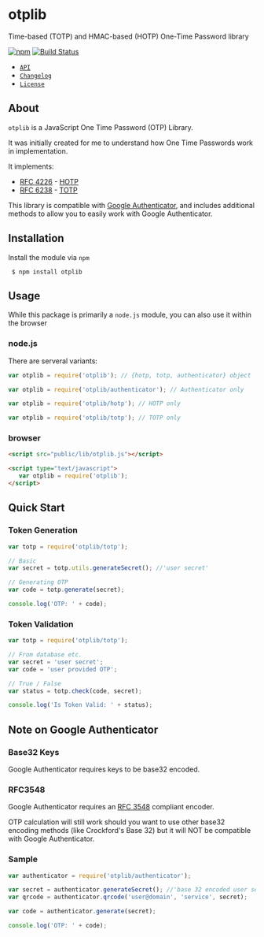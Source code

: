 # otplib
Time-based (TOTP) and HMAC-based (HOTP) One-Time Password library

[![npm](https://img.shields.io/npm/v/otplib.svg?style=flat-square)](https://www.npmjs.com/package/otplib)
[![Build Status](https://img.shields.io/travis/yeojz/otplib.svg?style=flat-square)](https://travis-ci.org/yeojz/otplib)


- [`API`](/API.md)
- [`Changelog`](/CHANGELOG.md)
- [`License`](/LICENSE.md)




## About

`otplib` is a JavaScript One Time Password (OTP) Library. 

It was initially created for me to understand how One Time Passwords work in implementation.


It implements:

 * [RFC 4226](http://tools.ietf.org/html/rfc4226) - [HOTP](http://en.wikipedia.org/wiki/HMAC-based_One-time_Password_Algorithm)
 * [RFC 6238](http://tools.ietf.org/html/rfc6238) - [TOTP](http://en.wikipedia.org/wiki/Time-based_One-time_Password_Algorithm)

This library is compatible with [Google Authenticator](http://code.google.com/p/google-authenticator/), and includes additional
methods to allow you to easily work with Google Authenticator.







## Installation
Install the module via `npm`

```
 $ npm install otplib
```









## Usage

While this package is primarily a `node.js` module, you can also use it within the browser


### node.js

There are serveral variants:
```javascript
var otplib = require('otplib'); // {hotp, totp, authenticator} object

var otplib = require('otplib/authenticator'); // Authenticator only

var otplib = require('otplib/hotp'); // HOTP only

var otplib = require('otplib/totp'); // TOTP only
```

### browser
```html
<script src="public/lib/otplib.js"></script>

<script type="text/javascript">
   var otplib = require('otplib');
</script>
```







## Quick Start

### Token Generation
```javascript
var totp = require('otplib/totp');

// Basic
var secret = totp.utils.generateSecret(); //'user secret'

// Generating OTP
var code = totp.generate(secret);

console.log('OTP: ' + code);
```


### Token Validation

```javascript
var totp = require('otplib/totp');

// From database etc.
var secret = 'user secret';
var code = 'user provided OTP';

// True / False
var status = totp.check(code, secret);

console.log('Is Token Valid: ' + status);
```








## Note on Google Authenticator

### Base32 Keys

Google Authenticator requires keys to be base32 encoded.

### RFC3548

Google Authenticator requires an [RFC 3548](http://tools.ietf.org/html/rfc3548) compliant encoder.

OTP calculation will still work should you want to use other base32 encoding methods (like Crockford's Base 32)
but it will NOT be compatible with Google Authenticator.

### Sample

```javascript
var authenticator = require('otplib/authenticator');

var secret = authenticator.generateSecret(); //'base 32 encoded user secret'
var qrcode = authenticator.qrcode('user@domain', 'service', secret);

var code = authenticator.generate(secret);

console.log('OTP: ' + code);
```









